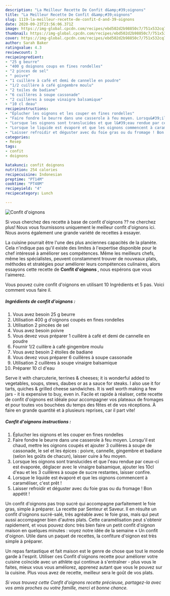 ```yaml
---
description: "La Meilleur Recette De Confit d&amp;#39;oignons"
title: "La Meilleur Recette De Confit d&amp;#39;oignons"
slug: 1119-la-meilleur-recette-de-confit-d-and-39-oignons
date: 2020-09-23T23:56:06.371Z
image: https://img-global.cpcdn.com/recipes/ebd502d2b98850c7/751x532cq70/confit-doignons-photo-principale-de-la-recette.jpg
thumbnail: https://img-global.cpcdn.com/recipes/ebd502d2b98850c7/751x532cq70/confit-doignons-photo-principale-de-la-recette.jpg
cover: https://img-global.cpcdn.com/recipes/ebd502d2b98850c7/751x532cq70/confit-doignons-photo-principale-de-la-recette.jpg
author: Sarah Baker
ratingvalue: 4.3
reviewcount: 3
recipeingredient:
- "25 g beurre"
- "400 g doignons coups en fines rondelles"
- "2 pinces de sel"
- " poivre"
- "1 cuillère à café et demi de cannelle en poudre"
- "1/2 cuillère à café gingembre moulu"
- "2 toiles de badiane"
- "6 cuillères à soupe cassonade"
- "2 cuillères à soupe vinaigre balsamique"
- "10 cl deau"
recipeinstructions:
- "Éplucher les oignons et les couper en fines rondelles"
- "Faire fondre le beurre dans une casserole à feu moyen. Lorsqu&#39;il est chaud, mettre les oignons coupés et ajouter 3 cuillères à soupe de cassonade, le sel et les épices : poivre, cannelle, gingembre et badiane (selon les goûts de chacun), laisser cuire à feu moyen."
- "Lorsque les oignons sont translucides et que l&#39;eau rendue par ceux-ci est évaporée, déglacer avec le vinaigre balsamique, ajouter les 10cl d&#39;eau et les 3 cuillères à soupe de sucre restantes, laisser confire."
- "Lorsque le liquide est évaporé et que les oignons commencent à caraméliser, c&#39;est prêt !"
- "Laisser refroidir et déguster avec du foie gras ou du fromage ! Bon appétit !"
categories:
- Resep
tags:
- confit
- doignons

katakunci: confit doignons 
nutrition: 254 calories
recipecuisine: Indonesian
preptime: "PT14M"
cooktime: "PT40M"
recipeyield: "4"
recipecategory: Lunch

---
```



![Confit d&#39;oignons](https://img-global.cpcdn.com/recipes/ebd502d2b98850c7/751x532cq70/confit-doignons-photo-principale-de-la-recette.jpg)

Si vous cherchez des recette à base de confit d&#39;oignons ?? ne cherchez plus! Nous vous fournissons uniquement le meilleur confit d&#39;oignons ici. Nous avons également une grande variété de recettes à essayer.

La cuisine pourrait être l'une des plus anciennes capacités de la planète. Cela n'indique pas qu'il existe des limites à l'expertise disponible pour le chef intéressé à améliorer ses compétences. Même les meilleurs chefs, même les spécialistes, peuvent constamment trouver de nouveaux plats, méthodes et stratégies pour améliorer leurs compétences culinaires, alors essayons cette recette de <strong> Confit d&#39;oignons </strong>, nous espérons que vous l'aimerez.

<!--inarticleads1-->

Vous pouvez cuire confit d&#39;oignons en utilisant 10 Ingrédients et 5 pas. Voici comment vous faire il.

##### Ingrédients de confit d&#39;oignons :

1. Vous avez besoin 25 g beurre
1. Utilisation 400 g d&#39;oignons coupés en fines rondelles
1. Utilisation 2 pincées de sel
1. Vous avez besoin  poivre
1. Vous devez vous préparer 1 cuillère à café et demi de cannelle en poudre
1. Fournir 1/2 cuillère à café gingembre moulu
1. Vous avez besoin 2 étoiles de badiane
1. Vous devez vous préparer 6 cuillères à soupe cassonade
1. Utilisation 2 cuillères à soupe vinaigre balsamique
1. Préparer 10 cl d&#39;eau


Serve it with charcuterie, terrines &amp; cheeses; it is wonderful added to vegetables, soups, stews, daubes or as a sauce for steaks. I also use it for tarts, quiches &amp; grilled cheese sandwiches. It is well worth making a few jars - it is expensive to buy, even in. Facile et rapide à réaliser, cette recette de confit d&#39;oignons est idéale pour accompagner vos plateaux de fromages et pour toutes vos bouchées du temps des fêtes et de vos réceptions. À faire en grande quantité et à plusieurs reprises, car il part vite! 

<!--inarticleads2-->

##### Confit d&#39;oignons instructions :

1. Éplucher les oignons et les couper en fines rondelles
1. Faire fondre le beurre dans une casserole à feu moyen. Lorsqu&#39;il est chaud, mettre les oignons coupés et ajouter 3 cuillères à soupe de cassonade, le sel et les épices : poivre, cannelle, gingembre et badiane (selon les goûts de chacun), laisser cuire à feu moyen.
1. Lorsque les oignons sont translucides et que l&#39;eau rendue par ceux-ci est évaporée, déglacer avec le vinaigre balsamique, ajouter les 10cl d&#39;eau et les 3 cuillères à soupe de sucre restantes, laisser confire.
1. Lorsque le liquide est évaporé et que les oignons commencent à caraméliser, c&#39;est prêt !
1. Laisser refroidir et déguster avec du foie gras ou du fromage ! Bon appétit !


Un confit d&#39;oignons pas trop sucré qui accompagne parfaitement le foie gras, simple à préparer. La recette par Senteur et Saveur. Il en résulte un confit d&#39;oignons sucré-salé, très agréable avec le foie gras, mais qui peut aussi accompagner bien d&#39;autres plats. Cette caramélisation peut s&#39;obtenir rapidement, et vous pouvez donc très bien faire un petit confit d&#39;oignon maison en quelques minutes : voyez notre idée de la semaine « Un confit d&#39;oignon. Utile dans un paquet de recettes, la confiture d&#39;oignon est très simple à préparer. 

<!--inarticleads1-->

<p>
Un repas fantastique et fait maison est le genre de chose que tout le monde garde à l'esprit. Utiliser ces Confit d&#39;oignons recette pour améliorer votre cuisine coïncide avec un athlète qui continue à s'entraîner - plus vous le faites, mieux vous vous améliorez, apprenez autant que vous le pouvez sur la cuisine. Plus vous avez de recette, meilleur sera le goût de vos plats.
</p>

<p>
<i>Si vous trouvez cette Confit d&#39;oignons recette précieuse, partagez-la avec vos amis proches ou votre famille, merci et bonne chance.</i>
</p>
